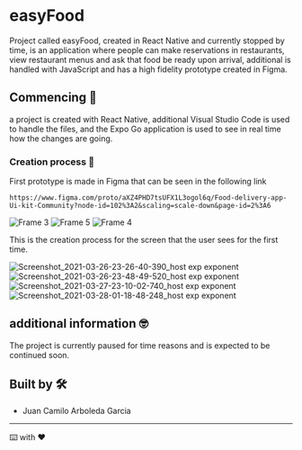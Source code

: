 # easyFood
Project called easyFood, created in React Native and currently stopped by time, is an application where people can make reservations in restaurants, view restaurant menus and ask that food be ready upon arrival, additional is handled with JavaScript and has a high fidelity prototype created in Figma.

## Commencing 🚀

a project is created with React Native, additional Visual Studio Code is used to handle the files, and the Expo Go application is used to see in real time how the changes are going.


### Creation process  🔧
First prototype is made in Figma that can be seen in the following link


```
https://www.figma.com/proto/aXZ4PHD7tsUFX1L3ogol6q/Food-delivery-app-Ui-kit-Community?node-id=102%3A2&scaling=scale-down&page-id=2%3A6
```

![Frame 3](https://user-images.githubusercontent.com/50644185/116797089-5f4bde00-aaa7-11eb-99fe-55ee4fa2757f.png)
![Frame 5](https://user-images.githubusercontent.com/50644185/116797109-a33ee300-aaa7-11eb-9426-b34c3711fbde.png)
![Frame 4](https://user-images.githubusercontent.com/50644185/116797110-a3d77980-aaa7-11eb-9999-050348037ea8.png)


This is the creation process for the screen that the user sees for the first time.

![Screenshot_2021-03-26-23-26-40-390_host exp exponent](https://user-images.githubusercontent.com/50644185/116796963-48f15280-aaa6-11eb-87b0-ece724b8a28b.jpg)
![Screenshot_2021-03-26-23-48-49-520_host exp exponent](https://user-images.githubusercontent.com/50644185/116796965-4b53ac80-aaa6-11eb-8752-17ed01554cd3.jpg)
![Screenshot_2021-03-27-23-10-02-740_host exp exponent](https://user-images.githubusercontent.com/50644185/116796967-4bec4300-aaa6-11eb-974c-1e2b890787f2.jpg)
![Screenshot_2021-03-28-01-18-48-248_host exp exponent](https://user-images.githubusercontent.com/50644185/116796968-4d1d7000-aaa6-11eb-8341-348b34f188c8.jpg)

## additional information  🤓

The project is currently paused for time reasons and is expected to be continued soon.

## Built by 🛠️
* Juan Camilo Arboleda Garcia 

---
⌨️ with ❤️ 


